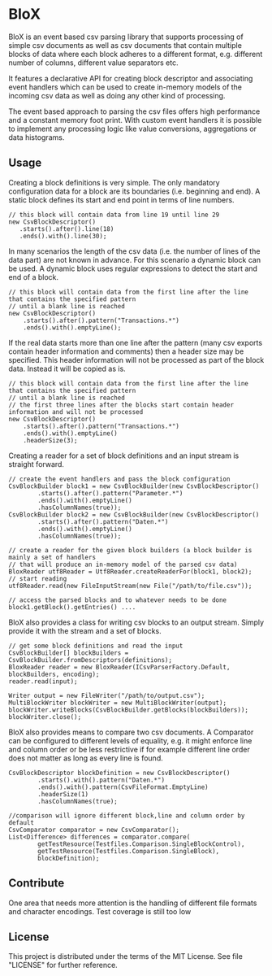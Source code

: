 BloX
=========

BloX is an event based csv parsing library that supports processing of simple csv documents as well as
csv documents that contain multiple blocks of data where each block adheres to a different format, e.g.
different number of columns, different value separators etc.

It features a declarative API for creating block descriptor and associating event handlers which can be
used to create in-memory models of the incoming csv data as well as doing any other kind of processing.

The event based approach to parsing the csv files offers high performance and a constant memory foot print.
With custom event handlers it is possible to implement any processing logic like value conversions, aggregations or
data histograms.


 <h2>Usage</h2>

Creating a block definitions is very simple. The only mandatory configuration data for a block
are its boundaries (i.e. beginning and end). A static block defines its start and end point in terms
of line numbers.

    // this block will contain data from line 19 until line 29
    new CsvBlockDescriptor()
       .starts().after().line(18)
       .ends().with().line(30);

In many scenarios the length of the csv data (i.e. the number of lines of the data part) are not known in advance.
For this scenario a dynamic block can be used. A dynamic block uses regular expressions to detect the start and end
of a block.

    // this block will contain data from the first line after the line that contains the specified pattern
    // until a blank line is reached
    new CsvBlockDescriptor()
        .starts().after().pattern("Transactions.*")
        .ends().with().emptyLine();

If the real data starts more than one line after the pattern (many csv exports contain header information and comments)
then a header size may be specified. This header information will not be processed as part of the block data. Instead
it will be copied as is.

    // this block will contain data from the first line after the line that contains the specified pattern
    // until a blank line is reached
    // the first three lines after the blocks start contain header information and will not be processed
    new CsvBlockDescriptor()
        .starts().after().pattern("Transactions.*")
        .ends().with().emptyLine()
        .headerSize(3);



Creating a reader for a set of block definitions and an input stream is straight forward.

    // create the event handlers and pass the block configuration
    CsvBlockBuilder block1 = new CsvBlockBuilder(new CsvBlockDescriptor()
            .starts().after().pattern("Parameter.*")
            .ends().with().emptyLine()
            .hasColumnNames(true));
    CsvBlockBuilder block2 = new CsvBlockBuilder(new CsvBlockDescriptor()
            .starts().after().pattern("Daten.*")
            .ends().with().emptyLine()
            .hasColumnNames(true));

    // create a reader for the given block builders (a block builder is mainly a set of handlers
    // that will produce an in-memory model of the parsed csv data)
    BloxReader utf8Reader = Utf8Reader.createReaderFor(block1, block2);
    // start reading
    utf8Reader.read(new FileInputStream(new File("/path/to/file.csv"));

    // access the parsed blocks and to whatever needs to be done
    block1.getBlock().getEntries() ....

BloX also provides a class for writing csv blocks to an output stream. Simply provide it with the stream and a set of
blocks.

    // get some block definitions and read the input
    CsvBlockBuilder[] blockBuilders = CsvBlockBuilder.fromDescriptors(definitions);
    BloxReader reader = new BloxReader(ICsvParserFactory.Default, blockBuilders, encoding);
    reader.read(input);

    Writer output = new FileWriter("/path/to/output.csv");
    MultiBlockWriter blockWriter = new MultiBlockWriter(output);
    blockWriter.writeBlocks(CsvBlockBuilder.getBlocks(blockBuilders));
    blockWriter.close();


BloX also provides means to compare two csv documents. A Comparator can be configured to different levels of equality,
e.g. it might enforce line and column order or be less restrictive if for example different line order does not matter
as long as every line is found.

    CsvBlockDescriptor blockDefinition = new CsvBlockDescriptor()
            .starts().with().pattern("Daten.*")
            .ends().with().pattern(CsvFileFormat.EmptyLine)
            .headerSize(1)
            .hasColumnNames(true);

    //comparison will ignore different block,line and column order by default
    CsvComparator comparator = new CsvComparator();
    List<Difference> differences = comparator.compare(
            getTestResource(Testfiles.Comparison.SingleBlockControl),
            getTestResource(Testfiles.Comparison.SingleBlock),
            blockDefinition);



<h2>Contribute</h2>

One area that needs more attention is the handling of different file formats and character encodings. Test coverage
is still too low

<h2>License</h2>

This project is distributed under the terms of the MIT License. See file "LICENSE" for further reference.




